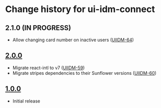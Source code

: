 # Change history for ui-idm-connect

## 2.1.0 (IN PROGRESS)
* Allow changing card number on inactive users ([UIIDM-64](https://folio-org.atlassian.net/browse/UIIDM-64))

## [2.0.0](https://github.com/folio-org/ui-idm-connect/releases/tag/v2.0.0)
* Migrate react-intl to v7 ([UIIDM-59](https://folio-org.atlassian.net/browse/UIIDM-59))
* Migrate stripes dependencies to their Sunflower versions ([UIIDM-60](https://folio-org.atlassian.net/browse/UIIDM-60))

## [1.0.0](https://github.com/folio-org/ui-idm-connect/releases/tag/v1.0.0)
* Initial release
